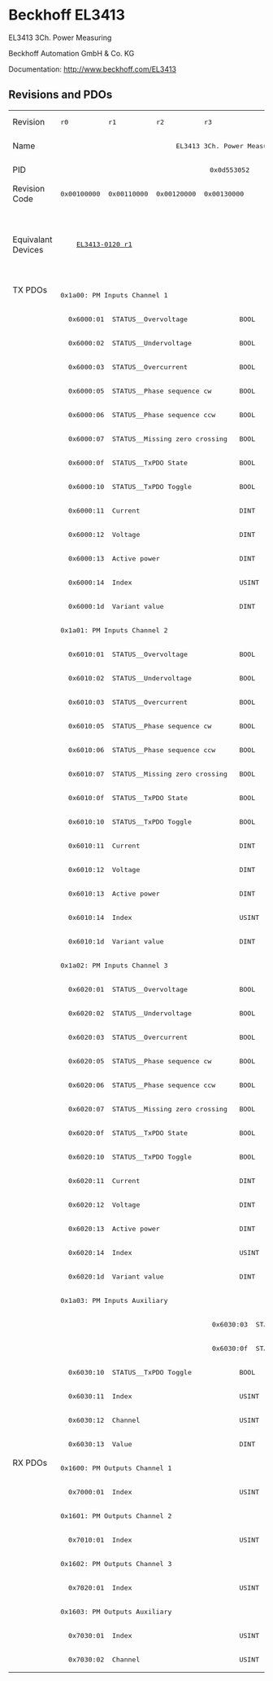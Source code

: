 # Beckhoff EL3413

EL3413 3Ch. Power Measuring

Beckhoff Automation GmbH & Co. KG

Documentation: <a href="http://www.beckhoff.com/EL3413">http://www.beckhoff.com/EL3413</a>

## Revisions and PDOs
<table>
<tr >
<td class="first">Revision</td>
<td ><pre>r0</pre></td>
<td ><pre>r1</pre></td>
<td ><pre>r2</pre></td>
<td ><pre>r3</pre></td>
<td ><pre>r4</pre></td>
</tr>
<tr >
<td class="first">Name</td>
<td  colspan=5 align="center"><pre>EL3413 3Ch. Power Measuring</pre></td>
</tr>
<tr >
<td class="first">PID</td>
<td  colspan=5 align="center"><pre>0x0d553052</pre></td>
</tr>
<tr >
<td class="first">Revision Code</td>
<td ><pre>0x00100000</pre></td>
<td ><pre>0x00110000</pre></td>
<td ><pre>0x00120000</pre></td>
<td ><pre>0x00130000</pre></td>
<td ><pre>0x00140000</pre></td>
</tr>
<tr >
<td class="first">Equivalant Devices</td>
<td  colspan=2 align="center"><pre><a href="EL3413-0120">EL3413-0120 r1</a></pre></td>
<td ></td>
<td  colspan=2 align="center"><pre><a href="EL3413-0001">EL3413-0001 r0</a><br/><a href="EL3413-0001">EL3413-0001 r1</a><br/><a href="EL3413-0001">EL3413-0001 r2</a><br/><a href="EL3413-0120">EL3413-0120 r2</a><br/><a href="EL3413-0120">EL3413-0120 r3</a><br/><a href="EL3433">EL3433 r0</a><br/><a href="EL3433">EL3433 r1</a><br/><a href="EL3433">EL3433 r2</a></pre></td>
</tr>
<tr class="txpdo pdosection">
<td class="first" rowspan=49 valign=top>TX PDOs</td>
<td colspan=5 align="left"><pre>0x1a00: PM Inputs Channel 1</pre></td>
<td></td>
</tr>
<tr class="txpdo">
<td  colspan=5 align="left"><pre>  0x6000:01  STATUS__Overvoltage             BOOL</pre></td>
</tr>
<tr class="txpdo">
<td  colspan=5 align="left"><pre>  0x6000:02  STATUS__Undervoltage            BOOL</pre></td>
</tr>
<tr class="txpdo">
<td  colspan=5 align="left"><pre>  0x6000:03  STATUS__Overcurrent             BOOL</pre></td>
</tr>
<tr class="txpdo">
<td  colspan=5 align="left"><pre>  0x6000:05  STATUS__Phase sequence cw       BOOL</pre></td>
</tr>
<tr class="txpdo">
<td  colspan=5 align="left"><pre>  0x6000:06  STATUS__Phase sequence ccw      BOOL</pre></td>
</tr>
<tr class="txpdo">
<td  colspan=5 align="left"><pre>  0x6000:07  STATUS__Missing zero crossing   BOOL</pre></td>
</tr>
<tr class="txpdo">
<td  colspan=5 align="left"><pre>  0x6000:0f  STATUS__TxPDO State             BOOL</pre></td>
</tr>
<tr class="txpdo">
<td  colspan=5 align="left"><pre>  0x6000:10  STATUS__TxPDO Toggle            BOOL</pre></td>
</tr>
<tr class="txpdo">
<td  colspan=5 align="left"><pre>  0x6000:11  Current                         DINT</pre></td>
</tr>
<tr class="txpdo">
<td  colspan=5 align="left"><pre>  0x6000:12  Voltage                         DINT</pre></td>
</tr>
<tr class="txpdo">
<td  colspan=5 align="left"><pre>  0x6000:13  Active power                    DINT</pre></td>
</tr>
<tr class="txpdo">
<td  colspan=5 align="left"><pre>  0x6000:14  Index                           USINT</pre></td>
</tr>
<tr class="txpdo">
<td  colspan=5 align="left"><pre>  0x6000:1d  Variant value                   DINT</pre></td>
</tr>
<tr class="txpdo pdosection">
<td  colspan=5 align="left"><pre>0x1a01: PM Inputs Channel 2</pre></td>
</tr>
<tr class="txpdo">
<td  colspan=5 align="left"><pre>  0x6010:01  STATUS__Overvoltage             BOOL</pre></td>
</tr>
<tr class="txpdo">
<td  colspan=5 align="left"><pre>  0x6010:02  STATUS__Undervoltage            BOOL</pre></td>
</tr>
<tr class="txpdo">
<td  colspan=5 align="left"><pre>  0x6010:03  STATUS__Overcurrent             BOOL</pre></td>
</tr>
<tr class="txpdo">
<td  colspan=5 align="left"><pre>  0x6010:05  STATUS__Phase sequence cw       BOOL</pre></td>
</tr>
<tr class="txpdo">
<td  colspan=5 align="left"><pre>  0x6010:06  STATUS__Phase sequence ccw      BOOL</pre></td>
</tr>
<tr class="txpdo">
<td  colspan=5 align="left"><pre>  0x6010:07  STATUS__Missing zero crossing   BOOL</pre></td>
</tr>
<tr class="txpdo">
<td  colspan=5 align="left"><pre>  0x6010:0f  STATUS__TxPDO State             BOOL</pre></td>
</tr>
<tr class="txpdo">
<td  colspan=5 align="left"><pre>  0x6010:10  STATUS__TxPDO Toggle            BOOL</pre></td>
</tr>
<tr class="txpdo">
<td  colspan=5 align="left"><pre>  0x6010:11  Current                         DINT</pre></td>
</tr>
<tr class="txpdo">
<td  colspan=5 align="left"><pre>  0x6010:12  Voltage                         DINT</pre></td>
</tr>
<tr class="txpdo">
<td  colspan=5 align="left"><pre>  0x6010:13  Active power                    DINT</pre></td>
</tr>
<tr class="txpdo">
<td  colspan=5 align="left"><pre>  0x6010:14  Index                           USINT</pre></td>
</tr>
<tr class="txpdo">
<td  colspan=5 align="left"><pre>  0x6010:1d  Variant value                   DINT</pre></td>
</tr>
<tr class="txpdo pdosection">
<td  colspan=5 align="left"><pre>0x1a02: PM Inputs Channel 3</pre></td>
</tr>
<tr class="txpdo">
<td  colspan=5 align="left"><pre>  0x6020:01  STATUS__Overvoltage             BOOL</pre></td>
</tr>
<tr class="txpdo">
<td  colspan=5 align="left"><pre>  0x6020:02  STATUS__Undervoltage            BOOL</pre></td>
</tr>
<tr class="txpdo">
<td  colspan=5 align="left"><pre>  0x6020:03  STATUS__Overcurrent             BOOL</pre></td>
</tr>
<tr class="txpdo">
<td  colspan=5 align="left"><pre>  0x6020:05  STATUS__Phase sequence cw       BOOL</pre></td>
</tr>
<tr class="txpdo">
<td  colspan=5 align="left"><pre>  0x6020:06  STATUS__Phase sequence ccw      BOOL</pre></td>
</tr>
<tr class="txpdo">
<td  colspan=5 align="left"><pre>  0x6020:07  STATUS__Missing zero crossing   BOOL</pre></td>
</tr>
<tr class="txpdo">
<td  colspan=5 align="left"><pre>  0x6020:0f  STATUS__TxPDO State             BOOL</pre></td>
</tr>
<tr class="txpdo">
<td  colspan=5 align="left"><pre>  0x6020:10  STATUS__TxPDO Toggle            BOOL</pre></td>
</tr>
<tr class="txpdo">
<td  colspan=5 align="left"><pre>  0x6020:11  Current                         DINT</pre></td>
</tr>
<tr class="txpdo">
<td  colspan=5 align="left"><pre>  0x6020:12  Voltage                         DINT</pre></td>
</tr>
<tr class="txpdo">
<td  colspan=5 align="left"><pre>  0x6020:13  Active power                    DINT</pre></td>
</tr>
<tr class="txpdo">
<td  colspan=5 align="left"><pre>  0x6020:14  Index                           USINT</pre></td>
</tr>
<tr class="txpdo">
<td  colspan=5 align="left"><pre>  0x6020:1d  Variant value                   DINT</pre></td>
</tr>
<tr class="txpdo pdosection">
<td  colspan=5 align="left"><pre>0x1a03: PM Inputs Auxiliary</pre></td>
</tr>
<tr class="txpdo">
<td  colspan=3 align="left"></td>
<td  colspan=2 align="left"><pre>  0x6030:03  STATUS__Overcurrent             BOOL</pre></td>
</tr>
<tr class="txpdo">
<td  colspan=3 align="left"></td>
<td  colspan=2 align="left"><pre>  0x6030:0f  STATUS__TxPDO State             BOOL</pre></td>
</tr>
<tr class="txpdo">
<td  colspan=5 align="left"><pre>  0x6030:10  STATUS__TxPDO Toggle            BOOL</pre></td>
</tr>
<tr class="txpdo">
<td  colspan=5 align="left"><pre>  0x6030:11  Index                           USINT</pre></td>
</tr>
<tr class="txpdo">
<td  colspan=5 align="left"><pre>  0x6030:12  Channel                         USINT</pre></td>
</tr>
<tr class="txpdo">
<td  colspan=5 align="left"><pre>  0x6030:13  Value                           DINT</pre></td>
</tr>
<tr class="rxpdo pdosection">
<td class="first" rowspan=9 valign=top>RX PDOs</td>
<td colspan=5 align="left"><pre>0x1600: PM Outputs Channel 1</pre></td>
<td></td>
</tr>
<tr class="rxpdo">
<td  colspan=5 align="left"><pre>  0x7000:01  Index                           USINT</pre></td>
</tr>
<tr class="rxpdo pdosection">
<td  colspan=5 align="left"><pre>0x1601: PM Outputs Channel 2</pre></td>
</tr>
<tr class="rxpdo">
<td  colspan=5 align="left"><pre>  0x7010:01  Index                           USINT</pre></td>
</tr>
<tr class="rxpdo pdosection">
<td  colspan=5 align="left"><pre>0x1602: PM Outputs Channel 3</pre></td>
</tr>
<tr class="rxpdo">
<td  colspan=5 align="left"><pre>  0x7020:01  Index                           USINT</pre></td>
</tr>
<tr class="rxpdo pdosection">
<td  colspan=5 align="left"><pre>0x1603: PM Outputs Auxiliary</pre></td>
</tr>
<tr class="rxpdo">
<td  colspan=5 align="left"><pre>  0x7030:01  Index                           USINT</pre></td>
</tr>
<tr class="rxpdo">
<td  colspan=5 align="left"><pre>  0x7030:02  Channel                         USINT</pre></td>
</tr>
</table>
